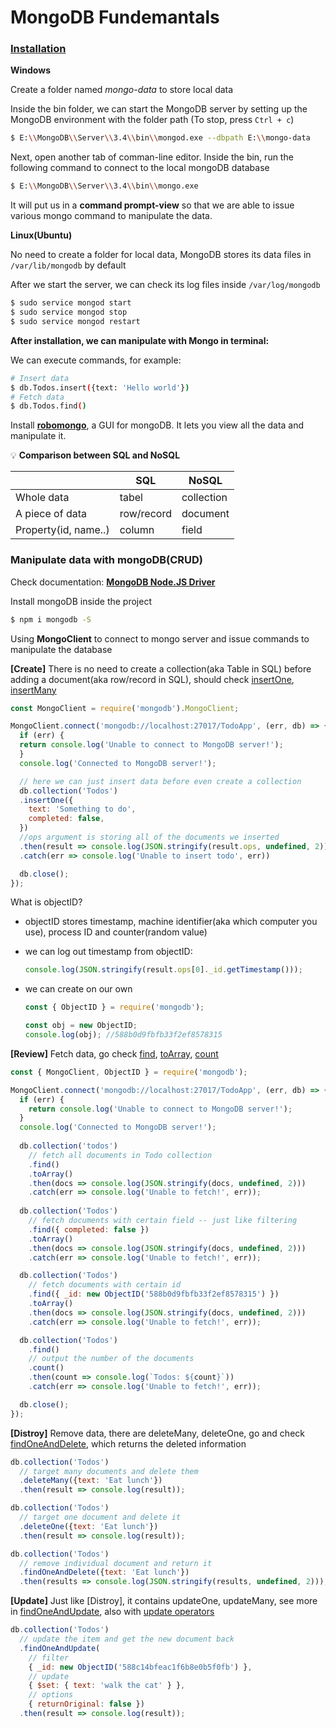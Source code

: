 # MongoDB Fundemantals

### [Installation](https://www.mongodb.com/)

**Windows**

Create a folder named *mongo-data* to store local data

Inside the bin folder, we can start the MongoDB server by setting up the MongoDB environment with the folder path (To stop, press `Ctrl + c`)

```bash
$ E:\\MongoDB\\Server\\3.4\\bin\\mongod.exe --dbpath E:\\mongo-data
```

Next, open another tab of comman-line editor. Inside the bin, run the following command to connect to the local mongoDB database

```bash
$ E:\\MongoDB\\Server\\3.4\\bin\\mongo.exe
```

It will put us in a **command prompt-view** so that we are able to issue various mongo command to manipulate the data.

**Linux(Ubuntu)**

No need to create a folder for local data, MongoDB stores its data files in `/var/lib/mongodb` by default

After we start the server, we can check its log files inside `/var/log/mongodb`

```bash
$ sudo service mongod start
$ sudo service mongod stop
$ sudo service mongod restart
```

**After installation, we can manipulate with Mongo in terminal:**

We can execute commands, for example:

```bash
# Insert data
$ db.Todos.insert({text: 'Hello world'})
# Fetch data
$ db.Todos.find()
```

Install [**robomongo**](https://robomongo.org/), a GUI for mongoDB. It lets you view all the data and manipulate it.

:bulb: **Comparison between SQL and NoSQL**

| |SQL|NoSQL|
|---|---|---|
|Whole data|tabel|collection|
|A piece of data|row/record|document|
|Property(id, name..)|column|field|

### Manipulate data with mongoDB(CRUD)

Check documentation: [**MongoDB Node.JS Driver**](http://mongodb.github.io/node-mongodb-native/)

Install mongoDB inside the project

```bash
$ npm i mongodb -S
```

Using **MongoClient** to connect to mongo server and issue commands to manipulate the database

**[Create]** There is no need to create a collection(aka Table in SQL) before adding a document(aka row/record in SQL), should check [insertOne](http://mongodb.github.io/node-mongodb-native/2.2/api/Collection.html#insertOne), [insertMany](http://mongodb.github.io/node-mongodb-native/2.2/api/Collection.html#insertMany)

```javascript
const MongoClient = require('mongodb').MongoClient;

MongoClient.connect('mongodb://localhost:27017/TodoApp', (err, db) => {
  if (err) {
  return console.log('Unable to connect to MongoDB server!');
  }
  console.log('Connected to MongoDB server!');

  // here we can just insert data before even create a collection
  db.collection('Todos')
  .insertOne({
    text: 'Something to do',
    completed: false,
  })
  //ops argument is storing all of the documents we inserted
  .then(result => console.log(JSON.stringify(result.ops, undefined, 2));)
  .catch(err => console.log('Unable to insert todo', err))

  db.close();
});
```

What is objectID?
+ objectID stores timestamp, machine identifier(aka which computer you use), process ID and counter(random value)
+ we can log out timestamp from objectID:

  ```javascript
  console.log(JSON.stringify(result.ops[0]._id.getTimestamp()));
  ```

+ we can create on our own

  ```javascript
  const { ObjectID } = require('mongodb');

  const obj = new ObjectID;
  console.log(obj); //588b0d9fbfb33f2ef8578315
  ```

**[Review]** Fetch data, go check [find](http://mongodb.github.io/node-mongodb-native/2.2/api/Collection.html#find), [toArray](http://mongodb.github.io/node-mongodb-native/2.2/api/Cursor.html#toArray), [count](http://mongodb.github.io/node-mongodb-native/2.2/api/Cursor.html#count)

```javascript
const { MongoClient, ObjectID } = require('mongodb');

MongoClient.connect('mongodb://localhost:27017/TodoApp', (err, db) => {
  if (err) {
    return console.log('Unable to connect to MongoDB server!');
  }
  console.log('Connected to MongoDB server!');
  
  db.collection('todos')
    // fetch all documents in Todo collection
    .find()
    .toArray()
    .then(docs => console.log(JSON.stringify(docs, undefined, 2)))
    .catch(err => console.log('Unable to fetch!', err));
  
  db.collection('Todos')
    // fetch documents with certain field -- just like filtering
    .find({ completed: false })
    .toArray()
    .then(docs => console.log(JSON.stringify(docs, undefined, 2)))
    .catch(err => console.log('Unable to fetch!', err));

  db.collection('Todos')
    // fetch documents with certain id
    .find({ _id: new ObjectID('588b0d9fbfb33f2ef8578315') })
    .toArray()
    .then(docs => console.log(JSON.stringify(docs, undefined, 2)))
    .catch(err => console.log('Unable to fetch!', err));

  db.collection('Todos')
    .find()
    // output the number of the documents
    .count()
    .then(count => console.log(`Todos: ${count}`))
    .catch(err => console.log('Unable to fetch!', err));

  db.close();
});
```

**[Distroy]** Remove data, there are deleteMany, deleteOne, go and check [findOneAndDelete](http://mongodb.github.io/node-mongodb-native/2.2/api/Collection.html#findOneAndDelete), which returns the deleted information

```javascript
db.collection('Todos')
  // target many documents and delete them
  .deleteMany({text: 'Eat lunch'})
  .then(result => console.log(result));

db.collection('Todos')
  // target one document and delete it
  .deleteOne({text: 'Eat lunch'})
  .then(result => console.log(result));

db.collection('Todos')
  // remove individual document and return it
  .findOneAndDelete({text: 'Eat lunch'})
  .then(results => console.log(JSON.stringify(results, undefined, 2)));
```

**[Update]** Just like [Distroy], it contains updateOne, updateMany, see more in [findOneAndUpdate](http://mongodb.github.io/node-mongodb-native/2.2/api/Collection.html#findOneAndUpdate), also with [update operators](https://docs.mongodb.com/manual/reference/operator/update/)

```javascript
db.collection('Todos')
  // update the item and get the new document back
  .findOneAndUpdate(
    // filter
    { _id: new ObjectID('588c14bfeac1f6b8e0b5f0fb') },
    // update
    { $set: { text: 'walk the cat' } },
    // options
    { returnOriginal: false })
  .then(result => console.log(result));
```
